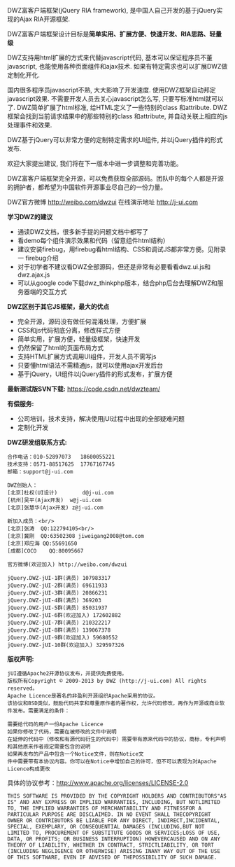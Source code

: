 DWZ富客户端框架(jQuery RIA framework), 是中国人自己开发的基于jQuery实现的Ajax RIA开源框架.

DWZ富客户端框架设计目标是<b>简单实用、扩展方便、快速开发、RIA思路、轻量级</b>

DWZ支持用html扩展的方式来代替javascript代码, 基本可以保证程序员不董javascript, 也能使用各种页面组件和ajax技术. 如果有特定需求也可以扩展DWZ做定制化开化.

国内很多程序员javascript不熟, 大大影响了开发速度. 使用DWZ框架自动邦定javascript效果. 不需要开发人员去关心javascript怎么写, 只要写标准html就可以了. DWZ简单扩展了html标准, 给HTML定义了一些特别的class 和attribute. DWZ框架会找到当前请求结果中的那些特别的class 和attribute, 并自动关联上相应的js处理事件和效果.

DWZ基于jQuery可以非常方便的定制特定需求的UI组件, 并以jQuery插件的形式发布.

欢迎大家提出建议, 我们将在下一版本中进一步调整和完善功能。

DWZ富客户端框架完全开源，可以免费获取全部源码。团队中的每个人都是开源的拥护者，都希望为中国软件开源事业尽自己的一份力量。

DWZ官方微博 http://weibo.com/dwzui
在线演示地址 http://j-ui.com

<b>学习DWZ的建议</b>
<ul>
<li>通读DWZ文档，很多新手提的问题文档中都写了</li>
<li>看demo每个组件演示效果和代码（留意组件html结构）</li>
<li>建议安装firebug，用firebug看html结构、CSS和调试JS都非常方便。见附录一 firebug介绍</li>
<li>对于初学者不建议看DWZ全部源码，但还是非常有必要看看dwz.ui.js和dwz.ajax.js </li>
<li>可以从google code下载dwz_thinkphp版本，结合php后台去理解DWZ和服务器端的交互方式</li>
</ul>

<b>DWZ区别于其它JS框架，最大的优点</b>
<ul>
<li>完全开源，源码没有做任何混淆处理，方便扩展</li>
<li>CSS和js代码彻底分离，修改样式方便</li>
<li>简单实用，扩展方便，轻量级框架，快速开发</li>
<li>仍然保留了html的页面布局方式</li>
<li>支持HTML扩展方式调用UI组件，开发人员不需写js</li>
<li>只要懂html语法不需精通js，就可以使用ajax开发后台</li>
<li>基于jQuery，UI组件以jQuery插件的形式发布，扩展方便</li>
</ul>


<b>最新测试版SVN下载:</b>
https://code.csdn.net/dwzteam/

<b>有偿服务:</b>
<ul>
<li>公司培训，技术支持，解决使用jUI过程中出现的全部疑难问题</li><li>定制化开发</li>
</ul>




<b>DWZ研发组联系方式:</b>

	合作电话：010-52897073	18600055221
	技术支持：0571-88517625	17767167745
	邮箱：support@j-ui.com

	DWZ创始人：
	[北京]杜权(UI设计)		d@j-ui.com
	[杭州]吴平(Ajax开发)	w@j-ui.com
	[北京]张慧华(Ajax开发)	z@j-ui.com

	新加入成员：<br/>
	[北京]张涛	QQ:122794105<br/>
	[北京]冀刚	QQ:63502308	jiweigang2008@tom.com
	[北京]郑应海	QQ:55691650
	[成都]COCO	QQ:80095667

	官方微博(欢迎加入) http://weibo.com/dwzui 

	jQuery.DWZ-jUI-1群(满员) 107983317
	jQuery.DWZ-jUI-2群(满员) 69611933
	jQuery.DWZ-jUI-3群(满员) 20866231
	jQuery.DWZ-jUI-4群(满员) 369203
	jQuery.DWZ-jUI-5群(满员) 85031937
	jQuery.DWZ-jUI-6群(欢迎加入) 172602882
	jQuery.DWZ-jUI-7群(满员) 210322217
	jQuery.DWZ-jUI-8群(满员) 139067378
	jQuery.DWZ-jUI-9群(欢迎加入) 59680552
	jQuery.DWZ-jUI-10群(欢迎加入) 329597326


<b>版权声明:</b>

	jUI遵循Apache2开源协议发布，并提供免费使用。
	版权所有Copyright © 2009-2013 by DWZ (http://j-ui.com) All rights reserved。
	Apache Licence是著名的非盈利开源组织Apache采用的协议。
	该协议和BSD类似，鼓励代码共享和尊重原作者的著作权，允许代码修改，再作为开源或商业软件发布。需要满足的条件： 
	
	需要给代码的用户一份Apache Licence
	如果你修改了代码，需要在被修改的文件中说明
	在延伸的代码中（修改和有源代码衍生的代码中）需要带有原来代码中的协议，商标，专利声明和其他原来作者规定需要包含的说明
	如果再发布的产品中包含一个Notice文件，则在Notice文
	件中需要带有本协议内容。你可以在Notice中增加自己的许可，但不可以表现为对Apache Licence构成更改
	
具体的协议参考：http://www.apache.org/licenses/LICENSE-2.0

	THIS SOFTWARE IS PROVIDED BY THE COPYRIGHT HOLDERS AND CONTRIBUTORS"AS IS" AND ANY EXPRESS OR IMPLIED WARRANTIES, INCLUDING, BUT NOTLIMITED TO, THE IMPLIED WARRANTIES OF MERCHANTABILITY AND FITNESSFOR A PARTICULAR PURPOSE ARE DISCLAIMED. IN NO EVENT SHALL THECOPYRIGHT OWNER OR CONTRIBUTORS BE LIABLE FOR ANY DIRECT, INDIRECT,INCIDENTAL, SPECIAL, EXEMPLARY, OR CONSEQUENTIAL DAMAGES (INCLUDING,BUT NOT LIMITED TO, PROCUREMENT OF SUBSTITUTE GOODS OR SERVICES;LOSS OF USE, DATA, OR PROFITS; OR BUSINESS INTERRUPTION) HOWEVERCAUSED AND ON ANY THEORY OF LIABILITY, WHETHER IN CONTRACT, STRICTLIABILITY, OR TORT (INCLUDING NEGLIGENCE OR OTHERWISE) ARISING INANY WAY OUT OF THE USE OF THIS SOFTWARE, EVEN IF ADVISED OF THEPOSSIBILITY OF SUCH DAMAGE.
	